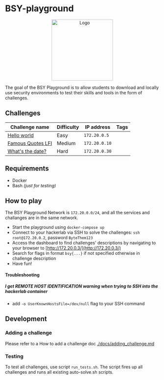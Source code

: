 # BSY-playground

<p align="center">
  <img src="https://github.com/stratosphereips/BSY-playground/assets/26445918/1898de8c-840f-46a5-ad73-fca0b9b84c14" alt="Logo" width="200"/>
</p>



The goal of the BSY Playground is to allow students to download and locally use security environments to test their skills and tools in the form of challenges.

## Challenges


| Challenge name                                       | Difficulty | IP address    | Tags  |
|------------------------------------------------------|------------|---------------|-------|
| [Hello world](./challenges/hello-world/)             | Easy       | `172.20.0.5`  |       |
| [Famous Quotes LFI](./challenges/famous-quotes-lfi/) | Medium     | `172.20.0.10` |       |
| [What's the date?](./challenges/what-is-the-date/)   | Hard       | `172.20.0.30` |       |


## Requirements

* Docker
* Bash _(just for testing)_

## How to play


The BSY Playground Network is `172.20.0.0/24`, and all the services and challanges are in the same network.

* Start the playground using `docker-compose up` 
* Connect to your hackerlab via SSH to solve the challenges: `ssh root@172.20.0.2`, password `ByteThem123`
* Access the dashboard to find challenges' descriptions by navigating to your browser to [http://172.20.0.3/](http://172.20.0.3/)
* Search for flags in format `bsy{...}` if not specified otherwise in challenge description
* Have fun!

#### Troubleshooting

##### I get _REMOTE HOST IDENTIFICATION_ warning when trying to SSH into the hackerlab container
* add `-o UserKnownHostsFile=/dev/null` flag to your SSH command

## Development

### Adding a challenge

Please refer to a How to add a challenge doc [./docs/adding_challenge.md](./docs/adding_challenge.md)

### Testing

To test all challenges, use script `run_tests.sh`. The script fires up all challenges and runs all existing auto-solve.sh scripts.
